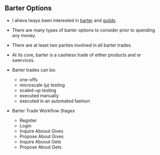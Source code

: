 ## Barter Options

- I aheva lways been interested in [barter](https://en.wikipedia.org/wiki/Barter) and [guilds](https://en.wikipedia.org/wiki/Guild).

- There are many types of barter options to consider prior to spending any money.

- There are at least two parties involved in all barter trades.

- At its core, barter is a cashless trade of either products and or swervices.

- Barter trades can be:
  - one-offs
  - microscale (µ) testing
  - scaled-up testing
  - executed manually
  - executed in an automated fashion

- Barter Trade Workflow Stages
  - Register
  - Login
  - Inquire Aboout Gives
  - Propose About Gives
  - Inquire Aboout Gets
  - Propose About Gets
